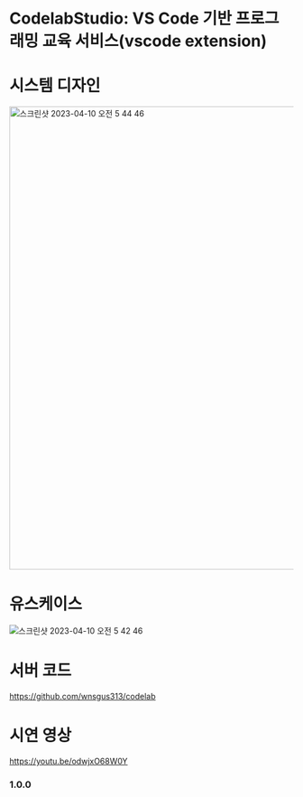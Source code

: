 # CodelabStudio: VS Code 기반 프로그래밍 교육 서비스(vscode extension)

# 시스템 디자인
<img width="821" alt="스크린샷 2023-04-10 오전 5 44 46" src="https://user-images.githubusercontent.com/37920523/230795726-f7425e74-2d59-4ad5-9766-51596157ce80.png">

# 유스케이스
![스크린샷 2023-04-10 오전 5 42 46](https://user-images.githubusercontent.com/37920523/230795723-3587c7b4-9b29-460b-9859-20255b5a9abb.png)

# 서버 코드
https://github.com/wnsgus313/codelab

# 시연 영상
https://youtu.be/odwjxO68W0Y

### 1.0.0
